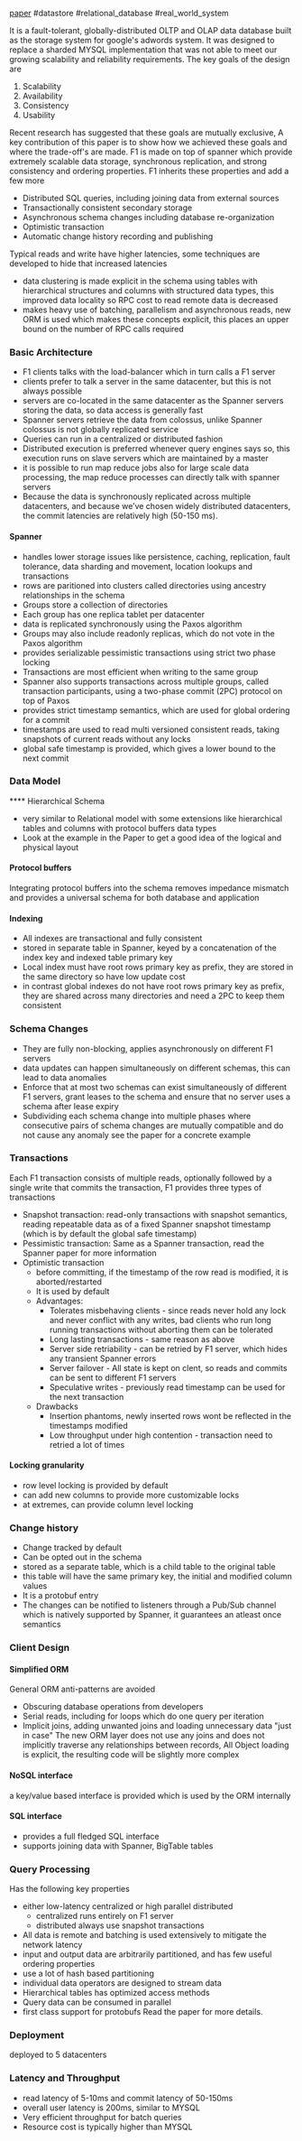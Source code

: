 [paper](https://storage.googleapis.com/pub-tools-public-publication-data/pdf/41344.pdf) #datastore #relational_database #real_world_system 

It is a fault-tolerant, globally-distributed OLTP and OLAP data database built as the storage system for google's adwords system. It was designed to replace a sharded MYSQL implementation that was not able to meet our growing scalability and reliability requirements. The key goals of the design are 
1. Scalability
2. Availability
3. Consistency
4. Usability

Recent research has suggested that these goals are mutually exclusive, A key contribution of this paper is to show how we achieved these goals and where the trade-off's are made. F1 is made on top of spanner which provide extremely scalable data storage, synchronous replication, and strong consistency and ordering properties. F1 inherits these properties and add a few more
- Distributed SQL queries, including joining data from external sources
- Transactionally consistent secondary storage
- Asynchronous schema changes including database re-organization
- Optimistic transaction
- Automatic change history recording and publishing

Typical reads and write have higher latencies, some techniques are developed to hide that increased latencies
- data clustering is made explicit in the schema using tables with hierarchical structures and columns with structured data types, this improved data locality so RPC cost to read remote data is decreased
- makes heavy use of batching, parallelism and asynchronous reads, new ORM is used which makes these concepts explicit, this places an upper bound on the number of RPC calls required

### Basic Architecture
- F1 clients talks with the load-balancer which in turn calls a F1 server
- clients prefer to talk a server in the same datacenter, but this is not always possible
- servers are co-located in the same datacenter as the Spanner servers storing the data, so data access is generally fast
- Spanner servers retrieve the data from colossus, unlike Spanner colossus is not globally replicated service
- Queries can run in a centralized or distributed fashion
- Distributed execution is preferred whenever query engines says so, this execution runs on slave servers which are maintained by a master
- it is possible to run map reduce jobs also for large scale data processing, the map reduce processes can directly talk with spanner servers
- Because the data is synchronously replicated across multiple datacenters, and because we’ve chosen widely distributed datacenters, the commit latencies are relatively high (50-150 ms).

#### Spanner
- handles lower storage issues like persistence, caching, replication, fault tolerance, data sharding and movement, location lookups and transactions
- rows are paritioned into clusters called directories using ancestry relationships in the schema
- Groups store a collection of directories
- Each group has one replica tablet per datacenter
- data is replicated synchronously using the Paxos algorithm
- Groups may also include readonly replicas, which do not vote in the Paxos algorithm
- provides serializable pessimistic transactions using strict two phase locking
- Transactions are most efficient when writing to the same group
- Spanner also supports transactions across multiple groups, called transaction participants, using a two-phase commit (2PC) protocol on top of Paxos
- provides strict timestamp semantics, which are used for global ordering for a commit
- timestamps are used to read multi versioned consistent reads, taking snapshots of current reads without any locks
- global safe timestamp is provided, which gives a lower bound to the next commit

### Data Model
**** Hierarchical Schema
- very similar to Relational model with some extensions like hierarchical tables and columns with protocol buffers data types
- Look at the example in the Paper to get a good idea of the logical and physical layout

#### Protocol buffers
Integrating protocol buffers into the schema removes impedance mismatch and provides a universal schema for both database and application

#### Indexing
- All indexes are transactional and fully consistent
- stored in separate table in Spanner, keyed by a concatenation of the index key and indexed table primary key
- Local index must have root rows primary key as prefix, they are stored in the same directory so have low update cost
- in contrast global indexes do not have root rows primary key as prefix, they are shared across many directories and need a 2PC to keep them consistent

### Schema Changes
- They are fully non-blocking, applies asynchronously on different F1 servers
- data updates can happen simultaneously on different schemas, this can lead to data anomalies
- Enforce that at most two schemas can exist simultaneously of different F1 servers, grant leases to the schema and ensure that no server uses a schema after lease expiry
- Subdividing each schema change into multiple phases where consecutive pairs of schema changes are mutually compatible and do not cause any anomaly
see the paper for a concrete example

### Transactions
Each F1 transaction consists of multiple reads, optionally followed by a single write that commits the transaction, F1 provides three types of transactions
- Snapshot transaction: read-only transactions with snapshot semantics, reading repeatable data as of a fixed Spanner snapshot timestamp (which is by default the global safe timestamp)
- Pessimistic transaction: Same as a Spanner transaction, read the Spanner paper for more information
- Optimistic transaction
  - before committing, if the timestamp of the row read is modified, it is aborted/restarted
  - It is used by default
  - Advantages:
    - Tolerates misbehaving clients - since reads never hold any lock and never conflict with any writes, bad clients who run long running transactions without aborting them can be tolerated
    - Long lasting transactions - same reason as above
    - Server side retriability - can be retried by F1 server, which hides any transient Spanner errors
    - Server failover - All state is kept on clent, so reads and commits can be sent to different F1 servers
    - Speculative writes - previously read timestamp can be used for the next transaction
  - Drawbacks
    - Insertion phantoms, newly inserted rows wont be reflected in the timestamps modified
    - Low throughput under high contention - transaction need to retried a lot of times

#### Locking granularity
- row level locking is provided by default
- can add new columns to provide more customizable locks
- at extremes, can provide column level locking

### Change history
- Change tracked by default
- Can be opted out in the schema
- stored as a separate table, which is a child table to the original table
- this table will have the same primary key, the initial and modified column values
- It is a protobuf entry
- The changes can be notified to listeners through a Pub/Sub channel which is natively supported by Spanner, it guarantees an atleast once semantics

### Client Design
#### Simplified ORM
General ORM anti-patterns are avoided
- Obscuring database operations from developers
- Serial reads, including for loops which do one query per iteration
- Implicit joins, adding unwanted joins and loading unnecessary data "just in case"
The new ORM layer does not use any joins and does not implicitly traverse any relationships between records, All Object loading is explicit, the resulting code will be slightly more complex

#### NoSQL interface
a key/value based interface is provided which is used by the ORM internally

#### SQL interface
- provides a full fledged SQL interface
- supports joining data with Spanner, BigTable tables

### Query Processing
Has the following key properties
- either low-latency centralized or high parallel distributed
  - centralized runs entirely on F1 server
  - distributed always use snapshot transactions
- All data is remote and batching is used extensively to mitigate the network latency
- input and output data are arbitrarily partitioned, and has few useful ordering properties
- use a lot of hash based partitioning
- individual data operators are designed to stream data
- Hierarchical tables has optimized access methods
- Query data can be consumed in parallel
- first class support for protobufs
Read the paper for more details.

### Deployment
deployed to 5 datacenters

### Latency and Throughput
- read latency of 5-10ms and commit latency of 50-150ms
- overall user latency is 200ms, similar to MYSQL
- Very efficient throughput for batch queries
- Resource cost is typically higher than MYSQL
